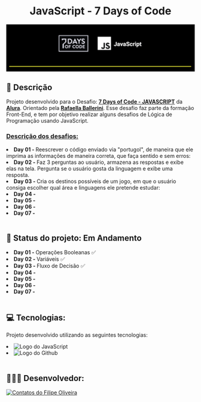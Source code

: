 <h1 align="center">JavaScript - 7 Days of Code</h1>

<a target="_blank" href="https://7daysofcode.io/matricula/logica-programacao"></a>
<img align="center" src="./assets/7DaysOfCode-JS.png" alt="Logo da 7 Days of Code">

</hr>
</hr>

## 📝 Descrição

   Projeto desenvolvido para o Desafio: <a href="https://7daysofcode.io/matricula/logica-programacao"><b>7 Days of Code - JAVASCRIPT</a></b> da <a href="https://www.alura.com.br"><b>Alura</b></a>. Orientado pela <a href="https://www.linkedin.com/in/rafaellaballerini/"><b>Rafaella Ballerini</b></a>. Esse desafio faz parte da formação Front-End, e tem por objetivo realizar alguns desafios de Lógica de Programação usando JavaScript.

  <h3><u>Descrição dos desafios:</u></h3>
  
  <li> <b>Day 01 - </b> Reescrever o código enviado via "portugol", de maneira que ele imprima as informações de maneira correta, que faça sentido e sem erros:
  <li> <b>Day 02 - </b> Faz 3 perguntas ao usuário, armazena as respostas e exibe elas na tela. Pergunta se o usuário gosta da linguagem e exibe uma resposta.
  <li> <b>Day 03 - </b> Cria os destinos possíveis de um jogo, em que o usuário consiga escolher qual área e linguagens ele pretende estudar:
  <li> <b>Day 04 - </b>
  <li> <b>Day 05 - </b>
  <li> <b>Day 06 - </b>
  <li> <b>Day 07 - </b>
<br>
   

<br>

## 📌 Status do projeto: Em Andamento

<li> <b>Day 01 - </b> Operações Booleanas ✅
<li> <b>Day 02 - </b> Variáveis ✅
<li> <b>Day 03 - </b> Fluxo de Decisão ✅
<li> <b>Day 04 - </b>
<li> <b>Day 05 - </b>
<li> <b>Day 06 - </b>
<li> <b>Day 07 - </b>
<br>
<br>


## 💻 Tecnologias:

Projeto desenvolvido utilizando as seguintes tecnologias:

<li> <img src="https://img.shields.io/badge/JAVASCRIPT-E34F26?style=for-the-badge&logo=JavaScript&logoColor=white" alt="Logo do JavaScript">
<li> <img src="https://img.shields.io/badge/GitHub-100000?style=for-the-badge&logo=github&logoColor=white" alt="Logo do Github">
<br>
<br>
      
</div>

## 👨🏻‍💻 Desenvolvedor: 
<a target="_blank" href="https://www.linkedin.com/in/filipeoliveiradasilva/">
<img src="https://github.com/filipe-oliveiradev/aluraplus/assets/157177590/2f71879e-d9b9-4cb2-b89d-81586805a738" alt="Contatos do Filipe Oliveira"></a>